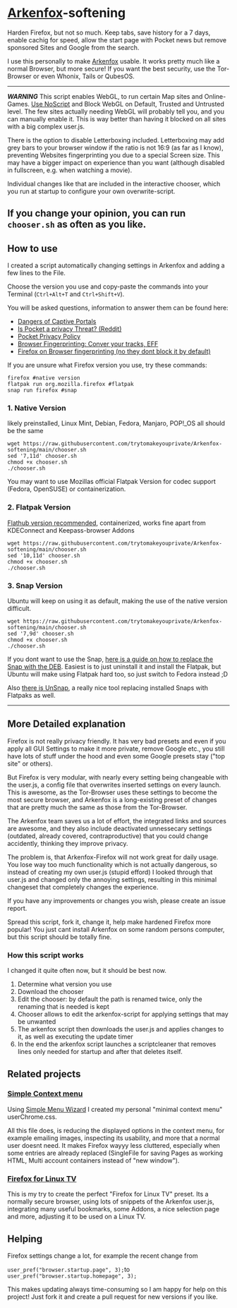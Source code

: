 # [Arkenfox](https://github.com/arkenfox/user.js)-softening
Harden Firefox, but not so much. Keep tabs, save history for a 7 days, enable cachig for speed, allow the start page with Pocket news but remove sponsored Sites and Google from the search.

I use this personally to make [Arkenfox](https://github.com/arkenfox/user.js) usable. It works pretty much like a normal Browser, but more secure! If you want the best security, use the Tor-Browser or even Whonix, Tails or QubesOS.

---

***WARNING***
This script enables WebGL, to run certain Map sites and Online-Games. [Use NoScript](https://addons.mozilla.org/en-US/firefox/addon/noscript/) and Block WebGL on Default, Trusted and Untrusted level. The few sites actually needing WebGL will probably tell you, and you can manually enable it. This is way better than having it blocked on all sites with a big complex user.js.

There is the option to disable Letterboxing included. Letterboxing may add grey bars to your browser window if the ratio is not 16:9 (as far as I know), preventing Websites fingerprinting you due to a special Screen size. This may have a bigger impact on experience than you want (although disabled in fullscreen, e.g. when watching a movie).

Individual changes like that are included in the interactive chooser, which you run at startup to configure your own overwrite-script.

If you change your opinion, you can run `chooser.sh` as often as you like.
---

## How to use
I created a script automatically changing settings in Arkenfox and adding a few lines to the File.

Choose the version you use and copy-paste the commands into your Terminal (`Ctrl+Alt+T` and `Ctrl+Shift+V`). 

You will be asked questions, information to answer them can be found here:

- [Dangers of Captive Portals](https://www.eff.org/deeplinks/2017/08/how-captive-portals-interfere-wireless-security-and-privacy)
- [Is Pocket a privacy Threat? (Reddit)](https://www.reddit.com/r/privacy/comments/e1unj8/comment/f8rzn38/?utm_source=share&utm_medium=web2x&context=3)
- [Pocket Privacy Policy](https://getpocket.com/en/privacy/)
- [Browser Fingerprinting: Conver your tracks, EFF](https://coveryourtracks.eff.org/)
- [Firefox on Browser fingerprinting (no they dont block it by default)](https://www.mozilla.org/en-US/firefox/features/block-fingerprinting/)

If you are unsure what Firefox version you use, try these commands:
```
firefox #native version
flatpak run org.mozilla.firefox #flatpak
snap run firefox #snap
```

### 1. Native Version
likely preinstalled, Linux Mint, Debian, Fedora, Manjaro, POP!_OS all should be the same
```
wget https://raw.githubusercontent.com/trytomakeyouprivate/Arkenfox-softening/main/chooser.sh
sed '7,11d' chooser.sh
chmod +x chooser.sh
./chooser.sh
```

You may want to use Mozillas official Flatpak Version for codec support (Fedora, OpenSUSE) or containerization.

### 2. Flatpak Version
[Flathub version recommended](https://dl.flathub.org/repo/appstream/org.mozilla.firefox.flatpakref), containerized, works fine apart from KDEConnect and Keepass-browser Addons
```
wget https://raw.githubusercontent.com/trytomakeyouprivate/Arkenfox-softening/main/chooser.sh
sed '10,11d' chooser.sh
chmod +x chooser.sh
./chooser.sh
```

### 3. Snap Version
Ubuntu will keep on using it as default, making the use of the native version difficult.
```
wget https://raw.githubusercontent.com/trytomakeyouprivate/Arkenfox-softening/main/chooser.sh
sed '7,9d' chooser.sh
chmod +x chooser.sh
./chooser.sh
```

If you dont want to use the Snap, [here is a guide on how to replace the Snap with the DEB](https://www.omgubuntu.co.uk/2022/04/how-to-install-firefox-deb-apt-ubuntu-22-04). Easiest is to just uninstall it and install the Flatpak, but Ubuntu will make using Flatpak hard too, so just switch to Fedora instead ;D 

Also [there is UnSnap](https://github.com/popey/unsnap), a really nice tool replacing installed Snaps with Flatpaks as well.

---

## More Detailed explanation
Firefox is not really privacy friendly. It has very bad presets and even if you apply all GUI Settings to make it more private, remove Google etc., you still have lots of stuff under the hood and even some Google presets stay ("top site" or others).

But Firefox is very modular, with nearly every setting being changeable with the user.js, a config file that overwrites inserted settings on every launch. This is awesome, as the Tor-Browser uses these settings to become the most secure browser, and Arkenfox is a long-existing preset of changes that are pretty much the same as those from the Tor-Browser.

The Arkenfox team saves us a lot of effort, the integrated links and sources are awesome, and they also include deactivated unnessecary settings (outdated, already covered, contraproductive) that you could change accidently, thinking they improve privacy.

The problem is, that Arkenfox-Firefox will not work great for daily usage. You lose way too much functionality which is not actually dangerous, so instead of creating my own user.js (stupid efford) I looked through that user.js and changed only the annoying settings, resulting in this minimal changeset that completely changes the experience. 

If you have any improvements or changes you wish, please create an issue report. 

Spread this script, fork it, change it, help make hardened Firefox more popular! You just cant install Arkenfox on some random persons computer, but this script should be totally fine.

### How this script works

I changed it quite often now, but it should be best now.

1. Determine what version you use
2. Download the chooser
3. Edit the chooser: by default the path is renamed twice, only the renaming that is needed is kept
4. Chooser allows to edit the arkenfox-script for applying settings that may be unwanted
5. The arkenfox script then downloads the user.js and applies changes to it, as well as executing the update timer
6. In the end the arkenfox script launches a scriptcleaner that removes lines only needed for startup and after that deletes itself.

## Related projects

### [Simple Context menu](https://github.com/trytomakeyouprivate/Simple-Firefox-Menus)
Using [Simple Menu Wizard](https://github.com/stonecrusher/simpleMenuWizard) I created my personal "minimal context menu" userChrome.css.

All this file does, is reducing the displayed options in the context menu, for example emailing images, inspecting its usability, and more that a normal user doesnt need. It makes Firefox wayyy less cluttered, especially when some entries are already replaced (SingleFile for saving Pages as working HTML, Multi account containers instead of "new window").

### [Firefox for Linux TV](https://github.com/trytomakeyouprivate/Fedora-TV-KDE-Bigscreen)
This is my try to create the perfect "Firefox for Linux TV" preset. Its a normally secure browser, using lots of snippets of the Arkenfox user.js, integrating many useful bookmarks, some Addons, a nice selection page and more, adjusting it to be used on a Linux TV.

## Helping

Firefox settings change a lot, for example the recent change from

`user_pref("browser.startup.page", 3);`to  `user_pref("browser.startup.homepage", 3);`


This makes updating always time-consuming so I am happy for help on this project! Just fork it and create a pull request for new versions if you like.

